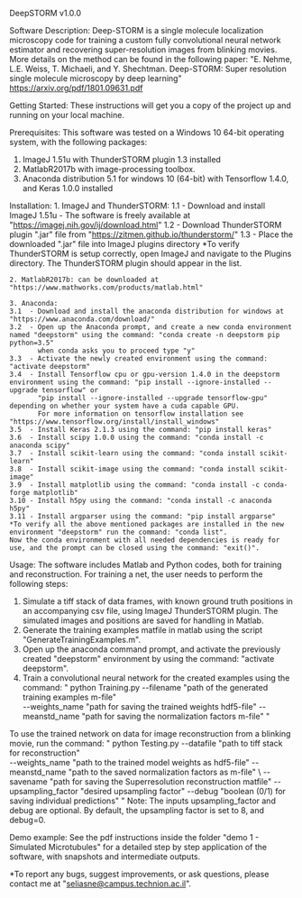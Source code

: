 DeepSTORM v1.0.0

Software Description:
Deep-STORM is a single molecule localization microscopy code for training a custom fully convolutional neural network estimator and recovering super-resolution images from blinking movies. 
More details on the method can be found in the following paper:
"E. Nehme, L.E. Weiss, T. Michaeli, and Y. Shechtman. Deep-STORM: Super resolution single molecule microscopy by deep learning" https://arxiv.org/pdf/1801.09631.pdf

Getting Started:
These instructions will get you a copy of the project up and running on your local machine. 

Prerequisites:
This software was tested on a Windows 10 64-bit operating system, with the following packages:

1. ImageJ 1.51u with ThunderSTORM plugin 1.3 installed
2. MatlabR2017b with image-processing toolbox.
3. Anaconda distribution 5.1 for windows 10 (64-bit) with Tensorflow 1.4.0, and Keras 1.0.0 installed

Installation:
	1. ImageJ and ThunderSTORM:
	1.1 - Download and install ImageJ 1.51u - The software is freely available at "https://imagej.nih.gov/ij/download.html"
	1.2 - Download ThunderSTORM plugin ".jar" file from "https://zitmen.github.io/thunderstorm/"
	1.3 - Place the downloaded ".jar" file into ImageJ plugins directory
	*To verify ThunderSTORM is setup correctly, open ImageJ and navigate to the Plugins directory. The ThunderSTORM plugin should appear in the list.

	2. MatlabR2017b: can be downloaded at "https://www.mathworks.com/products/matlab.html"

	3. Anaconda:
	3.1  - Download and install the anaconda distribution for windows at "https://www.anaconda.com/download/"
	3.2  - Open up the Anaconda prompt, and create a new conda environment named "deepstorm" using the command: "conda create -n deepstorm pip python=3.5"
	       when conda asks you to proceed type "y"
	3.3  - Activate the newly created environment using the command: "activate deepstorm"
	3.4  - Install Tensorflow cpu or gpu-version 1.4.0 in the deepstorm environment using the command: "pip install --ignore-installed --upgrade tensorflow" or
	       "pip install --ignore-installed --upgrade tensorflow-gpu" depending on whether your system have a cuda capable GPU.
	       For more information on tensorflow installation see "https://www.tensorflow.org/install/install_windows"
	3.5  - Install Keras 2.1.3 using the command: "pip install keras"
	3.6  - Install scipy 1.0.0 using the command: "conda install -c anaconda scipy"
	3.7  - Install scikit-learn using the command: "conda install scikit-learn"
	3.8  - Install scikit-image using the command: "conda install scikit-image"
	3.9  - Install matplotlib using the command: "conda install -c conda-forge matplotlib"
	3.10 - Install h5py using the command: "conda install -c anaconda h5py"
	3.11 - Install argparser using the command: "pip install argparse"
	*To verify all the above mentioned packages are installed in the new environment "deepstorm" run the command: "conda list".
	Now the conda environment with all needed dependencies is ready for use, and the prompt can be closed using the command: "exit()".

Usage:
The software includes Matlab and Python codes, both for training and reconstruction. For training a net, the user needs to perform the following steps:
1. Simulate a tiff stack of data frames, with known ground truth positions in an accompanying csv file, using ImageJ ThunderSTORM plugin. 
   The simulated images and positions are saved for handling in Matlab.
2. Generate the training examples matfile in matlab using the script "GenerateTrainingExamples.m".
3. Open up the anaconda command prompt, and activate the previously created "deepstorm" environment by using the command: "activate deepstorm".
4. Train a convolutional neural network for the created examples using the command: " python Training.py --filename "path of the generated training examples m-file" \
--weights_name "path for saving the trained weights hdf5-file" --meanstd_name "path for saving the normalization factors m-file" "

To use the trained network on data for image reconstruction from a blinking movie, run the command: " python  Testing.py --datafile "path to tiff stack for reconstruction" \
--weights_name "path to the trained model weights as hdf5-file" --meanstd_name "path to the saved normalization factors as m-file" \ 
--savename "path for saving the Superresolution reconstruction matfile" --upsampling_factor "desired upsampling factor" --debug "boolean (0/1) for saving individual predictions" "
Note: The inputs upsampling_factor and debug are optional. By default, the upsampling factor is set to 8, and debug=0.

Demo example:
See the pdf instructions inside the folder "demo 1 - Simulated Microtubules" for a detailed step by step application of the software, with snapshots and intermediate outputs.

*To report any bugs, suggest improvements, or ask questions, please contact me at "seliasne@campus.technion.ac.il".
